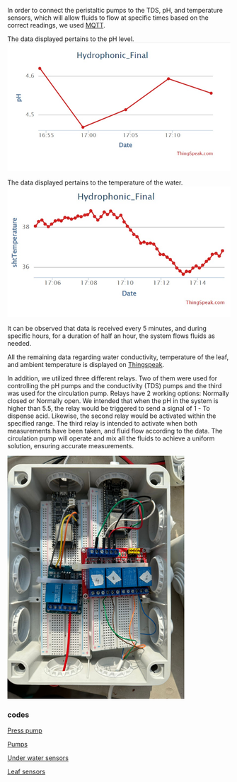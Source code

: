 In order to connect the peristaltic pumps to the TDS, pH, and temperature sensors, which will allow fluids to flow at specific times based on the correct readings, we used [MQTT](https://mqtt.org/).

The data displayed pertains to the pH level.
<img src="https://github.com/OdedHol/agrotech/blob/main/Images/WhatsApp%20Image%202023-06-28%20at%2017.17.13.jpeg">

The data displayed pertains to the temperature of the water.
<img src="https://github.com/OdedHol/agrotech/blob/main/Images/WhatsApp%20Image%202023-06-28%20at%2017.15.58.jpeg">

It can be observed that data is received every 5 minutes, and during specific hours, for a duration of half an hour, the system flows fluids as needed.

All the remaining data regarding water conductivity, temperature of the leaf, and ambient temperature is displayed on [Thingspeak](https://thingspeak.com/channels/2184926).

In addition, we utilized three different relays. Two of them were used for controlling the pH pumps and the conductivity (TDS) pumps and 
the third was used for the circulation pump. 
Relays have 2 working options: Normally closed or Normally open.
We intended that when the pH in the system is higher than 5.5, the relay would be triggered to send a signal of 1 - To dispense acid.
Likewise, the second relay would be activated within the specified range.
The third relay is intended to activate when both measurements have been taken, and fluid flow according to the data. The circulation pump will operate and mix all the fluids to achieve a uniform solution, ensuring accurate measurements.

<img src="https://github.com/OdedHol/agrotech/blob/main/Images/WhatsApp%20Image%202023-06-28%20at%2012.34.10.jpeg" width="400" height="550">

### codes

[Press pump](Codes/Pres_Pump.ino)

[Pumps](Codes/Pumps.ino)

[Under water sensors](Codes/Under_water_sensors.ino)

[Leaf sensors](Codes/leaf_sensors_ino)


                 
                
